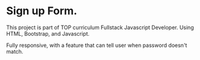 # Sign up Form.

This project is part of TOP curriculum Fullstack Javascript Developer.
Using HTML, Bootstrap, and Javascript.

Fully responsive, with a feature that can tell user when password doesn't match.
